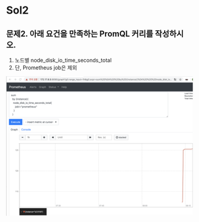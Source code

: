 # Sol2
## 문제2. 아래 요건을 만족하는 PromQL 커리를 작성하시오.
1. 노드별 node_disk_io_time_seconds_total
2. 단, Prometheus job은 제외

![결과](2-1.png)
